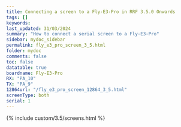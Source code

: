 ```yaml
---
title: Connecting a screen to a Fly-E3-Pro in RRF 3.5.0 Onwards
tags: []
keywords: 
last_updated: 31/03/2024
summary: "How to connect a serial screen to a Fly-E3-Pro"
sidebar: mydoc_sidebar
permalink: fly_e3_pro_screen_3_5.html
folder: mydoc
comments: false
toc: false
datatable: true
boardname: Fly-E3-Pro
RX: "PA_10"
TX: "PA_9"
12864url: "/fly_e3_pro_screen_12864_3_5.html"
screenType: both
serial: 1
---
```


{% include custom/3.5/screens.html %}
